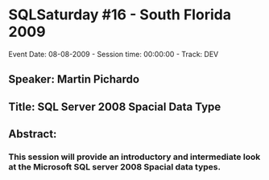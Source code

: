 # SQLSaturday #16 - South Florida 2009
Event Date: 08-08-2009 - Session time: 00:00:00 - Track: DEV
## Speaker: Martin Pichardo
## Title: SQL Server 2008 Spacial Data Type
## Abstract:
### This session will provide an introductory and intermediate look at the Microsoft SQL server 2008 Spacial data types. 

